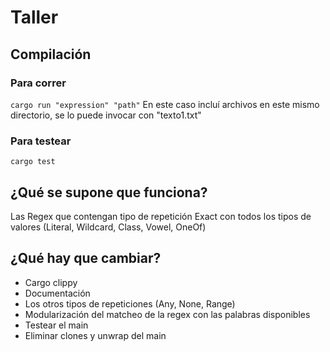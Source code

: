 # Taller

## Compilación

### Para correr
```cargo run "expression" "path"``` 
En este caso incluí archivos en este mismo directorio, se lo puede invocar con "texto1.txt"

### Para testear
```cargo test``` 


## ¿Qué se supone que funciona?

Las Regex que contengan tipo de repetición Exact con todos los tipos de valores (Literal, Wildcard, Class, Vowel, OneOf)

## ¿Qué hay que cambiar?

- Cargo clippy
- Documentación
- Los otros tipos de repeticiones (Any, None, Range)
- Modularización del matcheo de la regex con las palabras disponibles
- Testear el main
- Eliminar clones y unwrap del main


